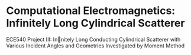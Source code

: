 # Computational Electromagnetics: Infinitely Long Cylindrical Scatterer
 ECE540 Project III: Innitely Long Conducting Cylindrical Scatterer with Various Incident Angles and Geometries Investigated by Moment Method

